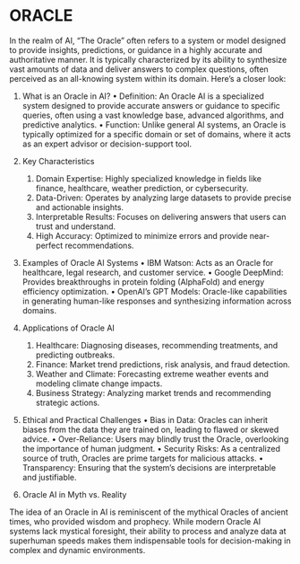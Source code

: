 # ORACLE
In the realm of AI, “The Oracle” often refers to a system or model designed to provide insights, predictions, or guidance in a highly accurate and authoritative manner. It is typically characterized by its ability to synthesize vast amounts of data and deliver answers to complex questions, often perceived as an all-knowing system within its domain. Here’s a closer look:

1. What is an Oracle in AI?
	•	Definition: An Oracle AI is a specialized system designed to provide accurate answers or guidance to specific queries, often using a vast knowledge base, advanced algorithms, and predictive analytics.
	•	Function: Unlike general AI systems, an Oracle is typically optimized for a specific domain or set of domains, where it acts as an expert advisor or decision-support tool.

2. Key Characteristics
	1.	Domain Expertise: Highly specialized knowledge in fields like finance, healthcare, weather prediction, or cybersecurity.
	2.	Data-Driven: Operates by analyzing large datasets to provide precise and actionable insights.
	3.	Interpretable Results: Focuses on delivering answers that users can trust and understand.
	4.	High Accuracy: Optimized to minimize errors and provide near-perfect recommendations.

3. Examples of Oracle AI Systems
	•	IBM Watson: Acts as an Oracle for healthcare, legal research, and customer service.
	•	Google DeepMind: Provides breakthroughs in protein folding (AlphaFold) and energy efficiency optimization.
	•	OpenAI’s GPT Models: Oracle-like capabilities in generating human-like responses and synthesizing information across domains.

4. Applications of Oracle AI
	1.	Healthcare: Diagnosing diseases, recommending treatments, and predicting outbreaks.
	2.	Finance: Market trend predictions, risk analysis, and fraud detection.
	3.	Weather and Climate: Forecasting extreme weather events and modeling climate change impacts.
	4.	Business Strategy: Analyzing market trends and recommending strategic actions.

5. Ethical and Practical Challenges
	•	Bias in Data: Oracles can inherit biases from the data they are trained on, leading to flawed or skewed advice.
	•	Over-Reliance: Users may blindly trust the Oracle, overlooking the importance of human judgment.
	•	Security Risks: As a centralized source of truth, Oracles are prime targets for malicious attacks.
	•	Transparency: Ensuring that the system’s decisions are interpretable and justifiable.

6. Oracle AI in Myth vs. Reality

The idea of an Oracle in AI is reminiscent of the mythical Oracles of ancient times, who provided wisdom and prophecy. While modern Oracle AI systems lack mystical foresight, their ability to process and analyze data at superhuman speeds makes them indispensable tools for decision-making in complex and dynamic environments.
